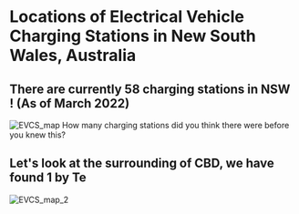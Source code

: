  # Locations of Electrical Vehicle Charging Stations in New South Wales, Australia
## There are currently 58 charging stations in NSW ! (As of March 2022)
![EVCS_map](https://user-images.githubusercontent.com/62376291/157606753-87b567f7-36db-4baa-9172-627d9084db21.png)
How many charging stations did you think there were before you knew this?
## Let's look at the surrounding of CBD, we have found 1 by Te
![EVCS_map_2](https://user-images.githubusercontent.com/62376291/157817458-74d5eab8-06c2-4848-8743-6071bcccb9da.png)
